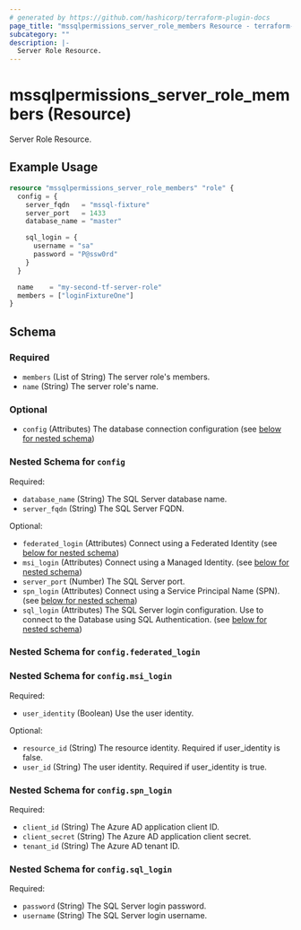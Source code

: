 ```yaml
---
# generated by https://github.com/hashicorp/terraform-plugin-docs
page_title: "mssqlpermissions_server_role_members Resource - terraform-provider-mssqlpermissions"
subcategory: ""
description: |-
  Server Role Resource.
---
```


# mssqlpermissions_server_role_members (Resource)

Server Role Resource.

## Example Usage

```terraform
resource "mssqlpermissions_server_role_members" "role" {
  config = {
    server_fqdn   = "mssql-fixture"
    server_port   = 1433
    database_name = "master"

    sql_login = {
      username = "sa"
      password = "P@ssw0rd"
    }
  }

  name    = "my-second-tf-server-role"
  members = ["loginFixtureOne"]
}
```

<!-- schema generated by tfplugindocs -->
## Schema

### Required

- `members` (List of String) The server role's members.
- `name` (String) The server role's name.

### Optional

- `config` (Attributes) The database connection configuration (see [below for nested schema](#nestedatt--config))

<a id="nestedatt--config"></a>
### Nested Schema for `config`

Required:

- `database_name` (String) The SQL Server database name.
- `server_fqdn` (String) The SQL Server FQDN.

Optional:

- `federated_login` (Attributes) Connect using a Federated Identity (see [below for nested schema](#nestedatt--config--federated_login))
- `msi_login` (Attributes) Connect using a Managed Identity. (see [below for nested schema](#nestedatt--config--msi_login))
- `server_port` (Number) The SQL Server port.
- `spn_login` (Attributes) Connect using a Service Principal Name (SPN). (see [below for nested schema](#nestedatt--config--spn_login))
- `sql_login` (Attributes) The SQL Server login configuration. Use to connect to the Database using SQL Authentication. (see [below for nested schema](#nestedatt--config--sql_login))

<a id="nestedatt--config--federated_login"></a>
### Nested Schema for `config.federated_login`


<a id="nestedatt--config--msi_login"></a>
### Nested Schema for `config.msi_login`

Required:

- `user_identity` (Boolean) Use the user identity.

Optional:

- `resource_id` (String) The resource identity. Required if user_identity is false.
- `user_id` (String) The user identity. Required if user_identity is true.


<a id="nestedatt--config--spn_login"></a>
### Nested Schema for `config.spn_login`

Required:

- `client_id` (String) The Azure AD application client ID.
- `client_secret` (String) The Azure AD application client secret.
- `tenant_id` (String) The Azure AD tenant ID.


<a id="nestedatt--config--sql_login"></a>
### Nested Schema for `config.sql_login`

Required:

- `password` (String) The SQL Server login password.
- `username` (String) The SQL Server login username.
